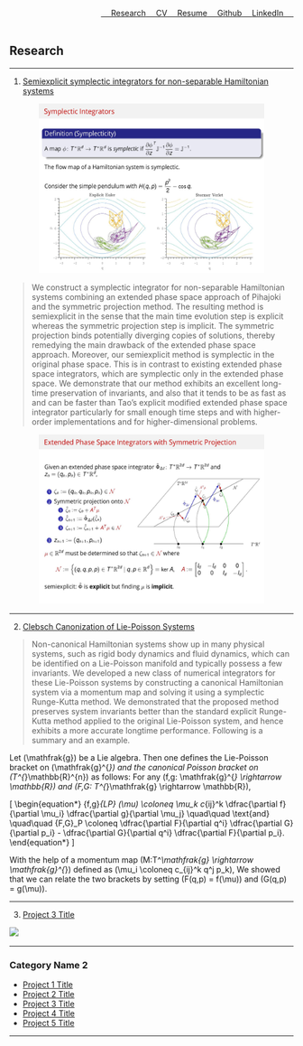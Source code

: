 <a href="https://www.linkedin.com/in/buddhika159/" style="float: right;">LinkedIn &emsp;</a> 
<a href="https://github.com/buddhika159" style="float: right;">&emsp; Github &emsp;</a> 
<a href="pdf/Resume.pdf" style="float: right;" >&emsp; Resume</a>
<a href="pdf/Buddhika CV.pdf" style="float: right;" >&emsp; CV</a>
<a href="Research.html" style="float: right;">&emsp; Research</a>
<br><br>



## Research

---

1. [Semiexplicit symplectic integrators for non-separable Hamiltonian systems](https://www.ams.org/journals/mcom/2023-92-339/S0025-5718-2022-03778-9/home.html)

<div style="text-align: center;">
  <img src="images/semiexplicit slide 1.jpg?raw=true" style="width: 400px; height: 300px;" />
</div>

>We construct a symplectic integrator for non-separable Hamiltonian systems combining an extended phase space approach of Pihajoki and the symmetric projection method. The resulting method is semiexplicit in the sense that the main time evolution step is explicit whereas the symmetric projection step is implicit. The symmetric projection binds potentially diverging copies of solutions, thereby remedying the main drawback of the extended phase space approach. Moreover, our semiexplicit method is symplectic in the original phase space. This is in contrast to existing extended phase space integrators, which are symplectic only in the extended phase space. We demonstrate that our method exhibits an excellent long-time preservation of invariants, and also that it tends to be as fast as and can be faster than Tao’s explicit modified extended phase space integrator particularly for small enough time steps and with higher-order implementations and for higher-dimensional problems.

<div style="text-align: center;">
  <img src="images/semiexplicit slide 2.jpg?raw=true" style="width: 400px; height: 300px;" />
</div>

---
2. [Clebsch Canonization of Lie-Poisson Systems](https://www.aimsciences.org/article/doi/10.3934/jgm.2022017)

> <p>Non-canonical Hamiltonian systems show up in many physical systems, such as rigid body dynamics and fluid dynamics, which can be identified on a Lie-Poisson manifold and typically possess a few invariants. We developed a new class of numerical integrators for these Lie-Poisson systems by constructing a canonical Hamiltonian system via a momentum map and solving it using a symplectic Runge-Kutta method. We demonstrated that the proposed method preserves system invariants better than the standard explicit Runge-Kutta method applied to the original Lie-Poisson system, and hence exhibits a more accurate longtime performance. Following is a summary and an example.

Let \(\mathfrak{g}\) be a Lie algebra. Then one defines the Lie-Poisson bracket on \(\mathfrak{g}^{*}\) and the canonical Poisson bracket on \(T^{*}\mathbb{R}^{n}\) as follows: For any \(f,g: \mathfrak{g}^{*} \rightarrow \mathbb{R}\) and \(F,G: T^{*}\mathfrak{g} \rightarrow \mathbb{R}\),

\[
\begin{equation*} 
\{f,g\}_{LP} (\mu) \coloneq \mu_k c_{ij}^k  \dfrac{\partial f}{\partial \mu_i} \dfrac{\partial g}{\partial \mu_j} \quad\quad \text{and} \quad\quad 
\{F,G\}_P \coloneq \dfrac{\partial F}{\partial q^i} \dfrac{\partial G}{\partial p_i} - \dfrac{\partial G}{\partial q^i} \dfrac{\partial F}{\partial p_i}.
\end{equation*}
\]

With the help of a momentum map \(M:T^*\mathfrak{g} \rightarrow \mathfrak{g}^{*}\) defined as \(\mu_i \coloneq c_{ij}^k q^j p_k\), We showed that we can relate the two brackets by setting \(F(q,p) = f(\mu)\) and \(G(q,p) = g(\mu)\).</p>



---
3. [Project 3 Title](http://example.com/)
<img src="images/dummy_thumbnail.jpg?raw=true"/>

---

### Category Name 2

- [Project 1 Title](http://example.com/)
- [Project 2 Title](http://example.com/)
- [Project 3 Title](http://example.com/)
- [Project 4 Title](http://example.com/)
- [Project 5 Title](http://example.com/)

---



